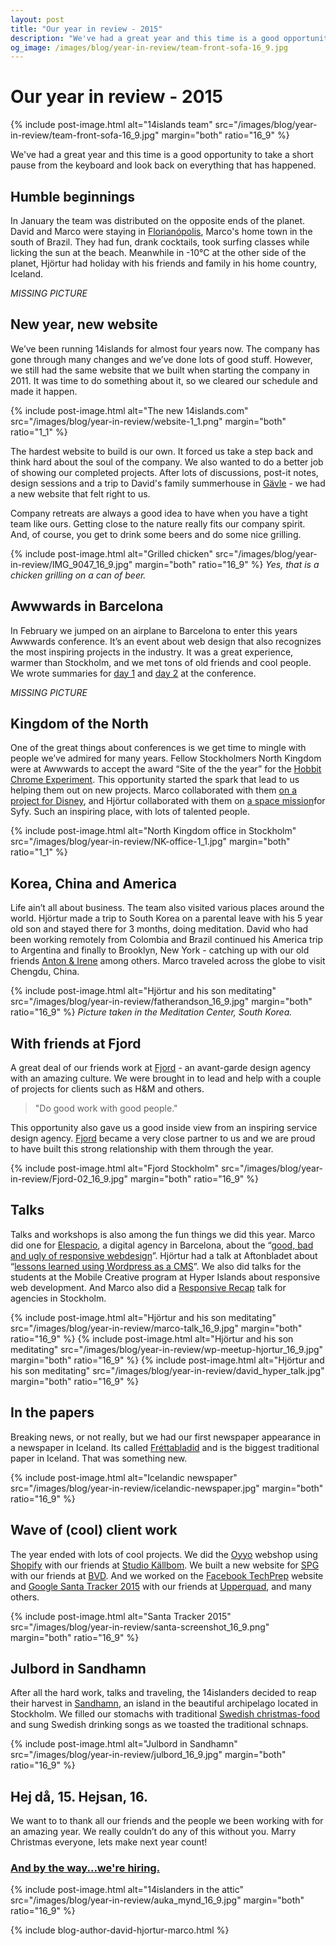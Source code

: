 ```yaml
---
layout: post
title: "Our year in review - 2015"
description: "We've had a great year and this time is a good opportunity to take a short pause from the keyboard and look back on everything that has happened."
og_image: /images/blog/year-in-review/team-front-sofa-16_9.jpg
---
```


# Our year in review - 2015

{% include post-image.html alt="14islands team" src="/images/blog/year-in-review/team-front-sofa-16_9.jpg" margin="both" ratio="16_9" %}

We've had a great year and this time is a good opportunity to take a short pause from the keyboard and look back on everything that has happened.


## Humble beginnings

In January the team was distributed on the opposite ends of the planet. David and Marco were staying in [Florianópolis](https://www.google.se/maps/place/Florian%C3%B3polis+-+State+of+Santa+Catarina,+Brazil/@-27.6141654,-48.6229081,11z/data=!3m1!4b1!4m2!3m1!1s0x952749bfe17eb89f:0xd3d6e34c9fba2a18), Marco's home town in the south of Brazil. They had fun, drank cocktails, took surfing classes while licking the sun at the beach.  Meanwhile in -10°C at the other side of the planet, Hjörtur had holiday with his friends and family in his home country, Iceland.

_MISSING PICTURE_


## New year, new website

We’ve been running 14islands for almost four years now. The company has gone through many changes and we’ve done lots of good stuff.  However, we still had the same website that we built when starting the company in 2011.  It was time to do something about it, so we cleared our schedule and made it happen.

{% include post-image.html alt="The new 14islands.com" src="/images/blog/year-in-review/website-1_1.png" margin="both" ratio="1_1" %}

The hardest website to build is our own. It forced us take a step back and think hard about the soul of the company. We also wanted to do a better job of showing our completed projects. After lots of discussions, post-it notes, design sessions and a trip to David's family summerhouse in [Gävle](https://www.google.se/maps/place/G%C3%A4vle/@60.6878237,17.1196136,12z/data=!3m1!4b1!4m2!3m1!1s0x4660c2ffbb3b088d:0x4034506de8c8360) - we had a new website that felt right to us.

Company retreats are always a good idea to have when you have a tight team like ours. Getting close to the nature really fits our company spirit. And, of course, you get to drink some beers and do some nice grilling.

{% include post-image.html alt="Grilled chicken" src="/images/blog/year-in-review/IMG_9047_16_9.jpg" margin="both" ratio="16_9" %}
_Yes, that is a chicken grilling on a can of beer._


## Awwwards in Barcelona

In February we jumped on an airplane to Barcelona to enter this years Awwwards conference. It’s an event about web design that also recognizes the most inspiring projects in the industry. It was a great experience, warmer than Stockholm, and we met tons of old friends and cool people. We wrote summaries for [day 1](http://14islands.com/blog/2015/02/27/awwwards-conference-first-day/) and [day 2](http://14islands.com/blog/2015/02/27/awwwards-conference-first-day/) at the conference.

_MISSING PICTURE_


## Kingdom of the North

One of the great things about conferences is we get time to mingle with people we’ve admired for many years. Fellow Stockholmers North Kingdom were at Awwwards to accept the award “Site of the the year” for the [Hobbit Chrome Experiment](http://www.northkingdom.com/cases/a-journey-through-middle-earth/).  This opportunity started the spark that lead to us helping them out on new projects. Marco collaborated with them [on a project for Disney](http://www.northkingdom.com/cases/finding-new-fantasyland/), and Hjörtur collaborated with them on [a space mission](http://www.syfy.com/theexpanse/enterthefuture/)for Syfy. Such an inspiring place, with lots of talented people.

{% include post-image.html alt="North Kingdom office in Stockholm" src="/images/blog/year-in-review/NK-office-1_1.jpg" margin="both" ratio="1_1" %}


## Korea, China and America

Life ain’t all about business. The team also visited various places around the world.  Hjörtur made a trip to South Korea  on a parental leave with his 5 year old son and stayed there for 3 months, doing meditation. David who had been working remotely from Colombia and Brazil continued his America trip to Argentina and finally to Brooklyn, New York - catching up with our old friends [Anton & Irene](http://antonandirene.com/) among others. Marco traveled across the globe to visit Chengdu, China.

{% include post-image.html alt="Hjörtur and his son meditating" src="/images/blog/year-in-review/fatherandson_16_9.jpg" margin="both" ratio="16_9" %}
_Picture taken in the Meditation Center, South Korea._


## With friends at Fjord

A great deal of our friends work at [Fjord](www.fjordnet.se) - an avant-garde design agency with an amazing culture. We were brought in to lead and help with a couple of projects for clients such as H&M and others.

> "Do good work with good people."

This opportunity also gave us a good inside view from an inspiring service design agency. [Fjord](www.fjordnet.se) became a very close partner to us and we are proud to have built this strong relationship with them through the year.

{% include post-image.html alt="Fjord Stockholm" src="/images/blog/year-in-review/Fjord-02_16_9.jpg" margin="both" ratio="16_9" %}


## Talks

Talks and workshops is also among the fun things we did this year. Marco did one for [Elespacio](http://www.elespacio.net/), a digital agency in Barcelona, about the “[good, bad and ugly of responsive webdesign](http://14islands.com/blog/2015/03/06/the-good-the-bad-and-the-ugly-with-responsive-web-design/)”. Hjörtur had a talk at Aftonbladet about  “[lessons learned using Wordpress as a CMS](http://14islands.com/blog/2015/03/12/wordpress-as-a-cms/)”.  We also did talks for the students at the Mobile Creative program at Hyper Islands about responsive web development. And Marco also did a [Responsive Recap](http://14islands.com/blog/2015/10/16/responsive-web-design-recap/) talk for agencies in Stockholm.

{% include post-image.html alt="Hjörtur and his son meditating" src="/images/blog/year-in-review/marco-talk_16_9.jpg" margin="both" ratio="16_9" %}
{% include post-image.html alt="Hjörtur and his son meditating" src="/images/blog/year-in-review/wp-meetup-hjortur_16_9.jpg" margin="both" ratio="16_9" %}
{% include post-image.html alt="Hjörtur and his son meditating" src="/images/blog/year-in-review/david_hyper_talk.jpg" margin="both" ratio="16_9" %}


## In the papers

Breaking news, or not really, but we had our first newspaper appearance in a newspaper in Iceland. Its called [Fréttabladid](http://www.visir.is/section/FRETTABLADID) and is the biggest traditional paper in Iceland. That was something new.

{% include post-image.html alt="Icelandic newspaper" src="/images/blog/year-in-review/icelandic-newspaper.jpg" margin="both" ratio="16_9" %}


## Wave of (cool) client work

The year ended with lots of cool projects. We did the [Oyyo](http://oyyo.se/) webshop using [Shopify](https://shopify.com) with our friends at [Studio Källbom](http://www.studiokallbom.se/). We built a new website for [SPG](http://spg.se/) with our friends at [BVD](http://bvd.se/). And we worked on the [Facebook TechPrep](https://techprep.fb.com/) website and [Google Santa Tracker 2015](https://santatracker.google.com/#village) with our friends at [Upperquad](http://upperquad.com/), and many others.

{% include post-image.html alt="Santa Tracker 2015" src="/images/blog/year-in-review/santa-screenshot_16_9.png" margin="both" ratio="16_9" %}


## Julbord in Sandhamn

After all the hard work, talks and traveling, the 14islanders decided to reap their harvest in [Sandhamn](https://en.wikipedia.org/wiki/Sandhamn), an island in the beautiful archipelago located in Stockholm. We filled our stomachs with traditional [Swedish christmas-food](https://sweden.se/culture-traditions/christmas/) and sung Swedish drinking songs as we toasted the traditional schnaps.

{% include post-image.html alt="Julbord in Sandhamn" src="/images/blog/year-in-review/julbord_16_9.jpg" margin="both" ratio="16_9" %}

## Hej då, 15. Hejsan, 16.

We want to to thank all our friends and the people we been working with for an amazing year. We really couldn’t do any of this without you.  Marry Christmas everyone, lets make next year count!

### [And by the way...we're hiring.](http://14islands.com/blog/2015/12/08/open-position-creative-web-developer/)

{% include post-image.html alt="14islanders in the attic" src="/images/blog/year-in-review/auka_mynd_16_9.jpg" margin="both" ratio="16_9" %}


{% include blog-author-david-hjortur-marco.html %}
